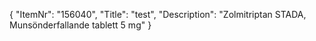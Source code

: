 {
  "ItemNr": "156040",
  "Title": "test",
  "Description": "Zolmitriptan STADA, Munsönderfallande tablett 5 mg"
}